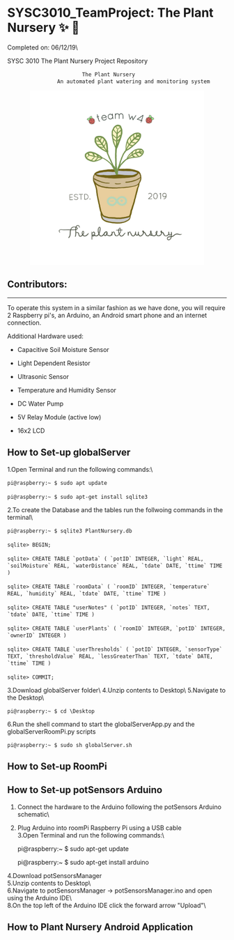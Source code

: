 # SYSC3010_TeamProject: The Plant Nursery :sparkles: :seedling:
Completed on: 06/12/19\

SYSC 3010 The Plant Nursery Project Repository 

							The Plant Nursery 
					An automated plant watering and monitoring system				
<p align="center">
<img src="https://github.com/Junebuggi/SYSC3010_TeamProject/blob/master/image_from_ios.jpg" width="400">
</p>

Contributors:
--------------






------------------------------------------------------------------------------------------------------------------------------
To operate this system in a similar fashion as we have done, you will require 2 Raspberry pi's, an Arduino, an Android smart phone and an internet connection.

Additional Hardware used:

* Capacitive Soil Moisture Sensor

* Light Dependent Resistor

* Ultrasonic Sensor

* Temperature and Humidity Sensor

* DC Water Pump

* 5V Relay Module (active low) 

* 16x2 LCD 

How to Set-up globalServer
--------------------------

1.Open Terminal and run the following commands:\ 

	pi@raspberry:~ $ sudo apt update
	
	pi@raspberry:~ $ sudo apt-get install sqlite3

2.To create the Database and the tables run the follwoing commands in the terminal\ 

	pi@raspberry:~ $ sqlite3 PlantNursery.db
	
	sqlite> BEGIN;
	
	sqlite> CREATE TABLE `potData` ( `potID` INTEGER, `light` REAL, `soilMoisture` REAL, `waterDistance` REAL, `tdate` DATE, `ttime` TIME )
	
	sqlite> CREATE TABLE `roomData` ( `roomID` INTEGER, `temperature` REAL, `humidity` REAL, `tdate` DATE, `ttime` TIME )
	
	sqlite> CREATE TABLE "userNotes" ( `potID` INTEGER, `notes` TEXT, `tdate` DATE, `ttime` TIME )
	
	sqlite> CREATE TABLE `userPlants` ( `roomID` INTEGER, `potID` INTEGER, `ownerID` INTEGER )

	sqlite> CREATE TABLE `userThresholds` ( `potID` INTEGER, `sensorType` TEXT, `thresholdValue` REAL, `lessGreaterThan` TEXT, `tdate` DATE, `ttime` TIME )
	
	sqlite> COMMIT;
	
3.Download globalServer folder\ 
4.Unzip contents to Desktop\ 
5.Navigate to the Desktop\

	pi@raspberry:~ $ cd \Desktop
	
6.Run the shell command to start the globalServerApp.py and the globalServerRoomPi.py scripts

	pi@raspberry:~ $ sudo sh globalServer.sh

	







How to Set-up RoomPi
--------------------------










How to Set-up potSensors Arduino
--------------------------
1. Connect the hardware to the Arduino following the potSensors Arduino schematic\
2. Plug Arduino into roomPi Raspberry Pi using a USB cable\
3.Open Terminal and run the following commands:\  

	pi@raspberry:~ $ sudo apt-get update
	
	pi@raspberry:~ $ sudo apt-get install arduino
	
4.Download potSensorsManager\
5.Unzip contents to Desktop\  
6.Navigate to potSensorsManager -> potSensorsManager.ino and open using the Arduino IDE\  
8.On the top left of the Arduino IDE click the forward arrow "Upload"\  



How to Plant Nursery Android Application
--------------------------
